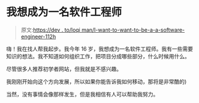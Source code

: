 # 我想成为一名软件工程师

> 原文:[https://dev . to/loqi man/I-want-to-want-to-be-a-a-software-engineer-112h](https://dev.to/loqiman/i-want-to-become-a-software-engineer-112h)

嗨！我在找人帮我起步。我今年 16 岁，我想成为一名软件工程师。我有一些需要知识的想法。我不知道如何组织工作，把项目分成哪些部分，什么时候用什么。

尽管很多人推荐初学者网站，但我就是不感兴趣。

我刚刚开始向这个方向发展，所以如果你能告诉我如何移动，那将是非常酷的)

当然，没有事情会像那样发生，但是我相信有人可以帮助我努力。
